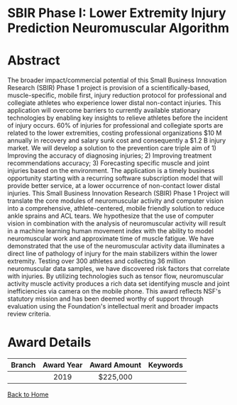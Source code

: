 
SBIR Phase I: Lower Extremity Injury Prediction Neuromuscular Algorithm
=======================================================================

# Abstract


The broader impact/commercial potential of this Small Business Innovation Research (SBIR) Phase 1 project is provision of a scientifically-based, muscle-specific, mobile first, injury reduction protocol for professional and collegiate athletes who experience lower distal non-contact injuries. This application will overcome barriers to currently available stationary technologies by enabling key insights to relieve athletes before the incident of injury occurs. 60% of injuries for professional and collegiate sports are related to the lower extremities, costing professional organizations $10 M annually in recovery and salary sunk cost and consequently a $1.2 B injury market. We will develop a solution to the prevention care triple aim of 1) Improving the accuracy of diagnosing injuries; 2) Improving treatment recommendations accuracy; 3) Forecasting specific muscle and joint injuries based on the environment. The application is a timely business opportunity starting with a recurring software subscription model that will provide better service, at a lower occurrence of non-contact lower distal injuries. This Small Business Innovation Research (SBIR) Phase 1 Project will translate the core modules of neuromuscular activity and computer vision into a comprehensive, athlete-centered, mobile friendly solution to reduce ankle sprains and ACL tears. We hypothesize that the use of computer vision in combination with the analysis of neuromuscular activity will result in a machine learning human movement index with the ability to model neuromuscular work and approximate time of muscle fatigue. We have demonstrated that the use of the neuromuscular activity data illuminates a direct line of pathology of injury for the main stabilizers within the lower extremity. Testing over 300 athletes and collecting 36 million neuromuscular data samples, we have discovered risk factors that correlate with injuries. By utilizing technologies such as tensor flow, neuromuscular activity muscle activity produces a rich data set identifying muscle and joint inefficiencies via camera on the mobile phone. This award reflects NSF's statutory mission and has been deemed worthy of support through evaluation using the Foundation's intellectual merit and broader impacts review criteria.  

# Award Details

|Branch|Award Year|Award Amount|Keywords|
| :---: | :---: | :---: | :---: |
||2019|$225,000||
  
  


[Back to Home](https://github.com/chrischow/dod_sbir_awards/JT/#490)